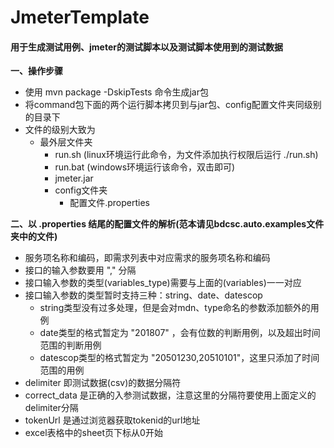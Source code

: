 # JmeterTemplate
#### 用于生成测试用例、jmeter的测试脚本以及测试脚本使用到的测试数据

**一、操作步骤**
* 使用 mvn package -DskipTests 命令生成jar包
* 将command包下面的两个运行脚本拷贝到与jar包、config配置文件夹同级别的目录下
* 文件的级别大致为
    * 最外层文件夹
        * run.sh (linux环境运行此命令，为文件添加执行权限后运行 ./run.sh)
        * run.bat (windows环境运行该命令，双击即可)
        * jmeter.jar
        * config文件夹
            * 配置文件.properties   


**二、以 .properties 结尾的配置文件的解析(范本请见bdcsc.auto.examples文件夹中的文件)**
* 服务项名称和编码，即需求列表中对应需求的服务项名称和编码
* 接口的输入参数要用 "," 分隔
* 接口输入参数的类型(variables_type)需要与上面的(variables)一一对应
* 接口输入参数的类型暂时支持三种：string、date、datescop
    * string类型没有过多处理，但是会对mdn、type命名的参数添加额外的用例
    * date类型的格式暂定为 "201807" ，会有位数的判断用例，以及超出时间范围的判断用例
    * datescop类型的格式暂定为 "20501230,20510101"，这里只添加了时间范围的用例
* delimiter 即测试数据(csv)的数据分隔符
* correct_data 是正确的入参测试数据，注意这里的分隔符要使用上面定义的delimiter分隔
* tokenUrl 是通过浏览器获取tokenid的url地址
* excel表格中的sheet页下标从0开始




